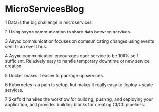 # MicroServicesBlog

1 Data is the big challenge in microservices.

2 Using async communication to share data between services.

3 Async communication focuses on communicating changes using events sent to an event bus.

4 Async communication encourages each service to be 100% self-sufficient. Relatively easy to handle temporary downtime or new service creation.

5 Docker makes it easier to package up services.

6 Kubernetes is a pain to setup, but makes it really easy to deploy + scale services.

7 Skaffold handles the workflow for building, pushing, and deploying your application, and provides building blocks for creating CI/CD pipelines.
